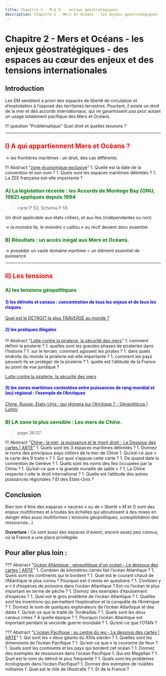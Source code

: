 ```yaml
---
title: Chapitre 2 - M.& O. - enjeux géostratégiques
description: Chapitre 2 - Mers et Océans - les enjeux géostratégiques - des espaces au cœur des enjeux et des tensions internationales
---
```


# Chapitre 2 - Mers et Océans - les enjeux géostratégiques - des espaces au cœur des enjeux et des tensions internationales

## **Introduction**

Les EM semblent a priori des espaces de liberté de circulation et d’exploitation à l’opposé des territoires terrestres. Pourtant, il existe un droit de la mer et des accords internationaux, qui ne garantissent pas pour autant un usage totalement pacifique des Mers et Océans.

!!! question "Problématique"
    Quel droit et quelles tensions ?

---

## <span style="color: red;">**I) A qui appartiennent Mers et Océans ?**</span>

→ les frontières maritimes : un droit, des cas différents.

!!! Abstract "[zone économique exclusive](https://youtu.be/Hn2eDmTrcII?feature=shared)"
    1. Quelle est la date de la convention et son nom ?
    1. Quels sont les espaces maritimes délimités ?
    1. La ZEE française est-elle importante ?

### <span style="color: green;">**A) La législation récente : les Accords de Montego Bay (ONU, 1982) appliqués depuis 1994**</span>

> carte P 53, Schéma P 55

Un droit applicable aux états côtiers, et aux îles (indépendantes ou non) 

→ la moindre île, le moindre « caillou » ou récif devient donc essentiel.

### <span style="color: green;">**B) Résultats : un accès inégal aux Mers et Océans.**</span>

→ posséder un vaste domaine maritime = un élément essentiel  de puissance

---

## <span style="color: red;">**II) Les tensions**</span>

### <span style="color: green;">**A) les tensions géopolitiques**</span>

#### <span style="color: blue;">**1) les détroits et canaux : concentration de tous les enjeux et de tous les risques.**</span>

[Quel est le DÉTROIT le plus TRAVERSÉ au monde ?](https://youtu.be/2s8c0AjFlqU?feature=shared)

#### <span style="color: blue;">**2) les pratiques illégales**</span>

!!! Abstract "[Lutte contre la piraterie, la sécurité des mers](https://youtu.be/dtYu4v7A0Bo?feature=shared)"
    1. comment définir la piraterie ?
    1. quelles sont les grandes phases de pirateries dans l’histoire ?
    1. sur le terrain, comment agissent les pirates ?
    1. dans quels endroits du monde la piraterie est-elle importante ?
    1. comment les pays peuvent-ils se protéger de la piraterie ?
    1. quelle est l’attitude de la France au point de vue juridique ?
 
[Lutte contre la piraterie, la sécurité des mers](https://youtu.be/dtYu4v7A0Bo?feature=shared)

#### <span style="color: blue;">**3) les zones maritimes contestées entre puissances de rang mondial et (ou) régional : l’exemple de l’Arctiques**</span>

[Chine, Russie, Etats-Unis : qui règnera sur l'Arctique ? - Géopoliticus | Lumni](https://youtu.be/dNInXzrsyB0?feature=shared)

### <span style="color: green;">**B) LA zone la plus sensible : Les mers de Chine.**</span>

> page 36/37

!!! Abstract "[Chine : la mer, la puissance et le (non) droit - Le Dessous des cartes | ARTE](https://youtu.be/KMkQkOKPCJ0?feature=shared)"
    1. Quels sont les 3 espaces maritimes délimités ?
    1. Donnez le noms des principaux pays côtiers de la mer de Chine
    1. Qu’est-ce que « la carte des 9 traits » ?
    1. Sur quoi s’appuie cette carte ?
    1. De quand date la convention de Genève ?
    1. Quels sont les noms des îles occupées par la Chine ?
    1. Qu’est-ce que « la grande muraille de sable » ?
    1. La Chine respecte-t-elle le droit international ?
    1. Quelle est l’attitude des autres puissances régionales ? Et des Etats-Unis ?
 
## **Conclusion**

Bien loin d'être des espaces « neutres » ou de « liberté » M et O sont des enjeux multiformes et à toutes les échelles qui aboutissent à  des mises en danger elles aussi multiformes ( tensions géopolitiques, surexploitation des ressources...)

**Ouverture :** Ce sont aussi des espaces d'avenir, encore assez peu connus, où la France a une place privilégiée.

## Pour aller plus loin :

??? Abstract "[Océan Atlantique : géopolitique d'un océan - Le dessous des cartes | ARTE](https://youtu.be/JSLKu1-w0Io?feature=shared)"
    1. Combien de kilomètres carrés fait l’océan Atlantique ?
    1. Quels sont les continents qui le bordent ?
    1. Quel est le courant chaud de l’Atlantique le plus connu ? Pourquoi est-il remis en questions ?
    1. Combien y a-t-il d’espèces de poissons dans l’océan Atlantique ? Est-ce l’océan le plus important en terme de pêche ?
    1. Donnez des exemples d’épuisement d’espèces ?
    1. Quel est le gros problème de l’océan Atlantique ?
    1. Quelles sont les inventions qui permettent l’exploration et la conquête de l’Amérique ?
    1. Donnez le nom de quelques explorateurs de l’océan Atlantique et des dates
    1. Qu’est-ce que le traité de Tordesillas ?
    1.  Quels sont les deux canaux crées ? À quelle époque ?
    1.  Pourquoi l’océan Atlantique est important pendant la seconde guerre mondiale ?
    1.  Qu’est-ce que l’OTAN ?

??? Abstract "[L'océan Pacifique : au centre du jeu - Le dessous des cartes | ARTE](https://youtu.be/ECWH_bfv-3s?feature=shared)"
    1. Qui sont les « deux géants du XXIe siècle» ?
    1. Quelles sont les dimensions de l’océan Pacifique  ?
    1. Qu’est-ce que « la couronne de feu» ?
    1. Quels sont les continents et les pays qui bordent cet océan ?
    1. Donnez des exemples de ressources dans l’océan Pacifique
    1. Qui est Magellan ?
    1. Quel est le nom du détroit le plus fréquenté ?
    1. Quels sont les problèmes écologiques dans l’océan Pacifique?
    1. Donnez des exemples de rivalités militaires
    1. Quel est le rôle de l’Australie ?
    1. Et de la France ?